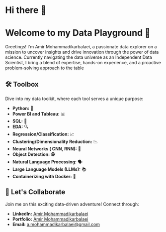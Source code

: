 # Hi there 👋

# Welcome to my Data Playground 🚀

Greetings! I'm Amir Mohammadikarbalaei, a passionate data explorer on a mission to uncover insights and drive innovation through the power of data science. Currently navigating the data universe as an Independent Data Scientist, I bring a blend of expertise, hands-on experience, and a proactive problem-solving approach to the table

## 🛠️ Toolbox

Dive into my data toolkit, where each tool serves a unique purpose:

- **Python:** 🐍
- **Power BI and Tableau:** 📊
- **SQL:** 📝
- **EDA:** 🔍
- **Regression/Classification:** 📈
- **Clustering/Dimensionality Reduction:** 📉
- **Neural Networks ( CNN, RNN):** 🧠
- **Object Detection:** 🕵️
- **Natural Language Processing:** 🗣️
- **Large Language Models (LLMs):** 📚
- **Containerizing with Docker:** 🐳

## 🤝 Let's Collaborate

Join me on this exciting data-driven adventure! Connect through:

- **LinkedIn:** [Amir Mohammadikarbalaei](https://www.linkedin.com/in/amir-mohammadikarbalaei-65b958193/)
- **Portfolio:** [Amir Mohammadikarbalaei](https://amirmohammadikarbalaei.github.io/DataScience.github.io//)
- **Email:** a.mohammadikarbalaei@gmail.com

<!--
**AmirMohammadiKarbalaei/AmirMohammadiKarbalaei** is a ✨ _special_ ✨ repository because its `README.md` (this file) appears on your GitHub profile.

Here are some ideas to get you started:

- 🔭 I’m currently working on ...
- 🌱 I’m currently learning ...
- 👯 I’m looking to collaborate on ...
- 🤔 I’m looking for help with ...
- 💬 Ask me about ...
- 📫 How to reach me: ...
- 😄 Pronouns: ...
- ⚡ Fun fact: ...
-->
